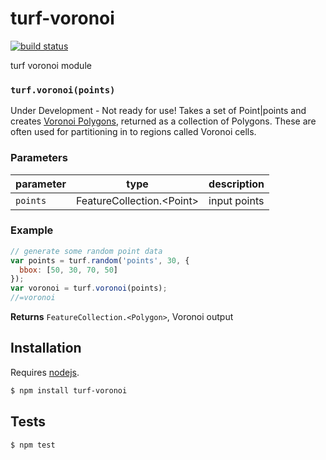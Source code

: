 # turf-voronoi

[![build status](https://secure.travis-ci.org/Turfjs/turf-voronoi.png)](http://travis-ci.org/Turfjs/turf-voronoi)

turf voronoi module


### `turf.voronoi(points)`

Under Development - Not ready for use!
Takes a set of Point|points and
creates [Voronoi Polygons](https://en.wikipedia.org/wiki/Voronoi_diagram),
returned as a collection of Polygons. These are often used
for partitioning in to regions called Voronoi cells.

### Parameters

| parameter | type                         | description  |
| --------- | ---------------------------- | ------------ |
| `points`  | FeatureCollection\.\<Point\> | input points |


### Example

```js
// generate some random point data
var points = turf.random('points', 30, {
  bbox: [50, 30, 70, 50]
});
var voronoi = turf.voronoi(points);
//=voronoi
```


**Returns** `FeatureCollection.<Polygon>`, Voronoi output

## Installation

Requires [nodejs](http://nodejs.org/).

```sh
$ npm install turf-voronoi
```

## Tests

```sh
$ npm test
```


